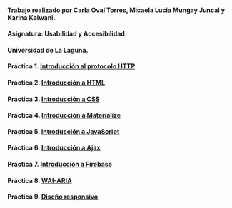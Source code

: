  #### Trabajo realizado por Carla Oval Torres, Micaela Lucia Mungay Juncal y Karina Kalwani.
  #### Asignatura: Usabilidad y Accesibilidad.
  #### Universidad de La Laguna.
  
  #### Práctica 1. [Introducción al protocolo HTTP](https://github.com/Carla4398/uya-practicas/blob/master/practica1.md)
  #### Práctica 2. [Introducción a HTML](https://github.com/Carla4398/uya-practicas/blob/master/practica%202)
  #### Práctica 3. [Introducción a CSS](https://github.com/Carla4398/uya-practicas/tree/master/practica%203)
  #### Práctica 4. [Introducción a Materialize](https://github.com/Carla4398/uya-practicas/tree/master/practica%204)
  #### Práctica 5. [Introducción a JavaScript](https://github.com/Carla4398/uya-practicas/tree/master/practica%205)
  #### Práctica 6. [Introducción a Ajax](https://github.com/Carla4398/uya-practicas/tree/master/practica%206)
  #### Práctica 7. [Introducción a Firebase](https://github.com/Carla4398/uya-practicas/tree/master/practica%207)
  #### Práctica 8. [WAI-ARIA](https://github.com/Carla4398/uya-practicas/tree/master/practica%208)
  #### Práctica 9. [Diseño responsivo](https://github.com/Carla4398/uya-practicas/tree/master/practica%209)
